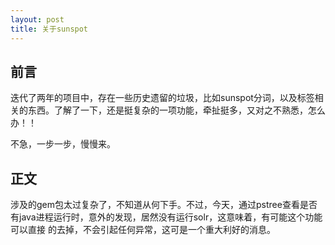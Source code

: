 ```yaml
---
layout: post
title: 关于sunspot
---
```


## 前言

迭代了两年的项目中，存在一些历史遗留的垃圾，比如sunspot分词，以及标签相关的东西。了解了一下，还是挺复杂的一项功能，牵扯挺多，又对之不熟悉，怎么办！！

不急，一步一步，慢慢来。

## 正文

涉及的gem包太过复杂了，不知道从何下手。不过，今天，通过pstree查看是否有java进程运行时，意外的发现，居然没有运行solr，这意味着，有可能这个功能可以直接
的去掉，不会引起任何异常，这可是一个重大利好的消息。







